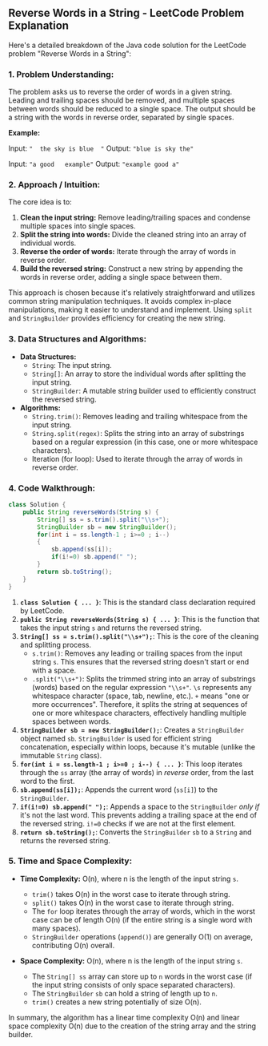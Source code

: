 ## Reverse Words in a String - LeetCode Problem Explanation

Here's a detailed breakdown of the Java code solution for the LeetCode problem "Reverse Words in a String":

### 1. Problem Understanding:

The problem asks us to reverse the order of words in a given string.  Leading and trailing spaces should be removed, and multiple spaces between words should be reduced to a single space.  The output should be a string with the words in reverse order, separated by single spaces.

**Example:**

Input: `"  the sky is blue  "`
Output: `"blue is sky the"`

Input: `"a good   example"`
Output: `"example good a"`

### 2. Approach / Intuition:

The core idea is to:

1.  **Clean the input string:** Remove leading/trailing spaces and condense multiple spaces into single spaces.
2.  **Split the string into words:**  Divide the cleaned string into an array of individual words.
3.  **Reverse the order of words:** Iterate through the array of words in reverse order.
4.  **Build the reversed string:** Construct a new string by appending the words in reverse order, adding a single space between them.

This approach is chosen because it's relatively straightforward and utilizes common string manipulation techniques. It avoids complex in-place manipulations, making it easier to understand and implement. Using `split` and `StringBuilder` provides efficiency for creating the new string.

### 3. Data Structures and Algorithms:

*   **Data Structures:**
    *   `String`: The input string.
    *   `String[]`: An array to store the individual words after splitting the input string.
    *   `StringBuilder`: A mutable string builder used to efficiently construct the reversed string.
*   **Algorithms:**
    *   `String.trim()`: Removes leading and trailing whitespace from the input string.
    *   `String.split(regex)`: Splits the string into an array of substrings based on a regular expression (in this case, one or more whitespace characters).
    *   Iteration (for loop): Used to iterate through the array of words in reverse order.

### 4. Code Walkthrough:

```java
class Solution {
    public String reverseWords(String s) {
        String[] ss = s.trim().split("\\s+");
        StringBuilder sb = new StringBuilder();
        for(int i = ss.length-1 ; i>=0 ; i--)
        {
            sb.append(ss[i]);
            if(i!=0) sb.append(" ");
        }
        return sb.toString();
    }
}
```

1.  **`class Solution { ... }`**: This is the standard class declaration required by LeetCode.
2.  **`public String reverseWords(String s) { ... }`**: This is the function that takes the input string `s` and returns the reversed string.
3.  **`String[] ss = s.trim().split("\\s+");`**: This is the core of the cleaning and splitting process.
    *   `s.trim()`:  Removes any leading or trailing spaces from the input string `s`. This ensures that the reversed string doesn't start or end with a space.
    *   `.split("\\s+")`: Splits the trimmed string into an array of substrings (words) based on the regular expression `"\\s+"`.  `\s` represents any whitespace character (space, tab, newline, etc.). `+` means "one or more occurrences".  Therefore, it splits the string at sequences of one or more whitespace characters, effectively handling multiple spaces between words.
4.  **`StringBuilder sb = new StringBuilder();`**:  Creates a `StringBuilder` object named `sb`. `StringBuilder` is used for efficient string concatenation, especially within loops, because it's mutable (unlike the immutable `String` class).
5.  **`for(int i = ss.length-1 ; i>=0 ; i--) { ... }`**: This loop iterates through the `ss` array (the array of words) in *reverse* order, from the last word to the first.
6.  **`sb.append(ss[i]);`**: Appends the current word (`ss[i]`) to the `StringBuilder`.
7.  **`if(i!=0) sb.append(" ");`**:  Appends a space to the `StringBuilder` *only if* it's not the last word.  This prevents adding a trailing space at the end of the reversed string.  `i!=0` checks if we are not at the first element.
8.  **`return sb.toString();`**: Converts the `StringBuilder` `sb` to a `String` and returns the reversed string.

### 5. Time and Space Complexity:

*   **Time Complexity:** O(n), where n is the length of the input string `s`.
    *   `trim()` takes O(n) in the worst case to iterate through string.
    *   `split()` takes O(n) in the worst case to iterate through string.
    *   The `for` loop iterates through the array of words, which in the worst case can be of length O(n) (if the entire string is a single word with many spaces).
    *   `StringBuilder` operations (`append()`) are generally O(1) on average, contributing O(n) overall.

*   **Space Complexity:** O(n), where n is the length of the input string `s`.
    *   The `String[] ss` array can store up to `n` words in the worst case (if the input string consists of only space separated characters).
    *   The `StringBuilder` `sb` can hold a string of length up to `n`.
    *   `trim()` creates a new string potentially of size O(n).

In summary, the algorithm has a linear time complexity O(n) and linear space complexity O(n) due to the creation of the string array and the string builder.
